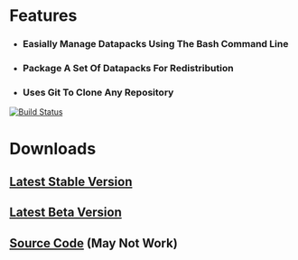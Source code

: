 # Features
 * ### Easially Manage Datapacks Using The Bash Command Line
 * ### Package A Set Of Datapacks For Redistribution
 * ### Uses Git To Clone Any Repository
 [![Build Status](https://dev.azure.com/blockbusterbpl/DataPackManager/_apis/build/status/DPM%20Build%20-%20WIN64?branchName=master)](https://dev.azure.com/blockbusterbpl/DataPackManager/_build/latest?definitionId=3&branchName=master)

# Downloads
 ## [Latest Stable Version](h) 
 ## [Latest Beta Version](h) 
 ## [Source Code](h) (May Not Work)
